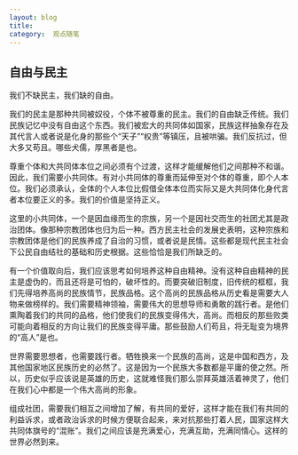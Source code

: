 ```yaml
---
layout: blog  
title:   
category:  观点随笔
---
```


## 自由与民主

 我们不缺民主，我们缺的自由。

​      我们的民主是那种共同被奴役，个体不被尊重的民主。我们的自由缺乏传统。我们民族记忆中没有自由这个东西。我们被宏大的共同体如国家，民族这样抽象存在及其代言人或者说是化身的那些个“天子”“权贵”等镇压，且被哄骗。我们反抗过，但大多又苟且。哪些犬儒，厚黑者是也。

​      尊重个体和大共同体本位之间必须有个过渡，这样才能缓解他们之间那种不和谐。因此，我们需要小共同体。有对小共同体的尊重而延伸至对个体的尊重，即个人本位。我们必须承认，全体的个人本位比假借全体本位而实际又是大共同体化身代言者本位要正义的多。我们的价值是坚持正义。

​    这里的小共同体，一个是因血缘而生的宗族，另一个是因社交而生的社团尤其是政治团体。像那种宗教团体也归为后一种。西方民主社会的发展史表明，这种宗族和宗教团体是他们的民族养成了自治的习惯，或者说是民情。这些都是现代民主社会下公民自由结社的基础和历史根据。这些恰恰是我们所缺乏的。

​      有一个价值取向后，我们应该思考如何培养这种自由精神。没有这种自由精神的民主是虚伪的，而且还将是可怕的，破坏性的。而要突破旧制度，旧传统的框框，我们先得培养高尚的民族情节，民族品格。这个高尚的民族品格从历史看是需要大人物来做榜样的。我们需要精神领袖，需要伟大的思想导师和勇敢的践行者。是他们熏陶着我们的共同的品格，他们使我们的民族变得伟大，高尚。而相反的那些败类可能向着相反的方向让我们的民族变得平庸。那些鼓励人们苟且，将无耻变为境界的“高人”是也。

​       世界需要思想者，也需要践行者。牺牲换来一个民族的高尚，这是中国和西方，及其他国家地区民族历史的必然了。这是因为一个民族大多数都是平庸的使之然。所以，历史似乎应该说是英雄的历史，这就难怪我们那么崇拜英雄活着神灵了，他们在我们心中都是一个伟大高尚的形象。

​     组成社团，需要我们相互之间增加了解，有共同的爱好，这样才能在我们有共同的利益诉求，或者政治诉求的时候方便联合起来，来对抗那些打着人民，国家这样大共同体旗号的“混账”。我们之间应该是充满爱心，充满互助，充满同情心。这样的世界必然到来。
